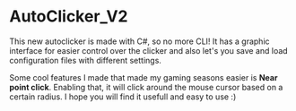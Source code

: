 # AutoClicker_V2
This new autoclicker is made with C#, so no more CLI! It has a graphic interface for easier control over the clicker and also let's you save and load configuration files with different settings.

Some cool features I made that made my gaming seasons easier is **Near point click**. Enabling that, it will click around the mouse cursor based on a certain radius.
I hope you will find it usefull and easy to use :)
